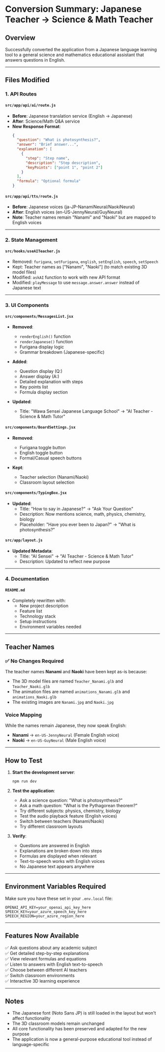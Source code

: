# Conversion Summary: Japanese Teacher → Science & Math Teacher

## Overview
Successfully converted the application from a Japanese language learning tool to a general science and mathematics educational assistant that answers questions in English.

---

## Files Modified

### 1. **API Routes**

#### `src/app/api/ai/route.js`
- **Before**: Japanese translation service (English → Japanese)
- **After**: Science/Math Q&A service
- **New Response Format**:
  ```json
  {
    "question": "What is photosynthesis?",
    "answer": "Brief answer...",
    "explanation": [
      {
        "step": "Step name",
        "description": "Step description",
        "keyPoints": ["point 1", "point 2"]
      }
    ],
    "formula": "Optional formula"
  }
  ```

#### `src/app/api/tts/route.js`
- **Before**: Japanese voices (ja-JP-NanamiNeural/NaokiNeural)
- **After**: English voices (en-US-JennyNeural/GuyNeural)
- **Note**: Teacher names remain "Nanami" and "Naoki" but are mapped to English voices

---

### 2. **State Management**

#### `src/hooks/useAITeacher.js`
- Removed: `furigana`, `setFurigana`, `english`, `setEnglish`, `speech`, `setSpeech`
- Kept: Teacher names as ["Nanami", "Naoki"] (to match existing 3D model files)
- Modified: `askAI` function to work with new API format
- Modified: `playMessage` to use `message.answer.answer` instead of Japanese text

---

### 3. **UI Components**

#### `src/components/MessagesList.jsx`
- **Removed**:
  - `renderEnglish()` function
  - `renderJapanese()` function
  - Furigana display logic
  - Grammar breakdown (Japanese-specific)
  
- **Added**:
  - Question display (Q:)
  - Answer display (A:)
  - Detailed explanation with steps
  - Key points list
  - Formula display section

- **Updated**:
  - Title: "Wawa Sensei Japanese Language School" → "AI Teacher - Science & Math Tutor"

#### `src/components/BoardSettings.jsx`
- **Removed**:
  - Furigana toggle button
  - English toggle button
  - Formal/Casual speech buttons
  
- **Kept**:
  - Teacher selection (Nanami/Naoki)
  - Classroom layout selection

#### `src/components/TypingBox.jsx`
- **Updated**:
  - Title: "How to say in Japanese?" → "Ask Your Question"
  - Description: Now mentions science, math, physics, chemistry, biology
  - Placeholder: "Have you ever been to Japan?" → "What is photosynthesis?"

#### `src/app/layout.js`
- **Updated Metadata**:
  - Title: "AI Sensei" → "AI Teacher - Science & Math Tutor"
  - Description: Updated to reflect new purpose

---

### 4. **Documentation**

#### `README.md`
- Completely rewritten with:
  - New project description
  - Feature list
  - Technology stack
  - Setup instructions
  - Environment variables needed

---

## Teacher Names

### ✅ No Changes Required
The teacher names **Nanami** and **Naoki** have been kept as-is because:
- The 3D model files are named `Teacher_Nanami.glb` and `Teacher_Naoki.glb`
- The animation files are named `animations_Nanami.glb` and `animations_Naoki.glb`
- The existing images are `Nanami.jpg` and `Naoki.jpg`

### Voice Mapping
While the names remain Japanese, they now speak English:
- **Nanami** → `en-US-JennyNeural` (Female English voice)
- **Naoki** → `en-US-GuyNeural` (Male English voice)

---

## How to Test

1. **Start the development server**:
   ```bash
   npm run dev
   ```

2. **Test the application**:
   - Ask a science question: "What is photosynthesis?"
   - Ask a math question: "What is the Pythagorean theorem?"
   - Try different subjects: physics, chemistry, biology
   - Test the audio playback feature (English voices)
   - Switch between teachers (Nanami/Naoki)
   - Try different classroom layouts

3. **Verify**:
   - Questions are answered in English
   - Explanations are broken down into steps
   - Formulas are displayed when relevant
   - Text-to-speech works with English voices
   - No Japanese text appears anywhere

---

## Environment Variables Required

Make sure you have these set in your `.env.local` file:

```env
OPENAI_API_KEY=your_openai_api_key_here
SPEECH_KEY=your_azure_speech_key_here
SPEECH_REGION=your_azure_region_here
```

---

## Features Now Available

✅ Ask questions about any academic subject  
✅ Get detailed step-by-step explanations  
✅ View relevant formulas and equations  
✅ Listen to answers with English text-to-speech  
✅ Choose between different AI teachers  
✅ Switch classroom environments  
✅ Interactive 3D learning experience  

---

## Notes

- The Japanese font (Noto Sans JP) is still loaded in the layout but won't affect functionality
- The 3D classroom models remain unchanged
- All core functionality has been preserved and adapted for the new purpose
- The application is now a general-purpose educational tool instead of language-specific
